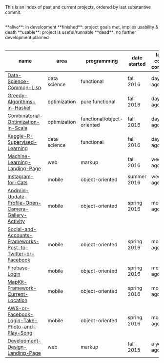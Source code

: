 This is an index of past and current projects, ordered by last substantive commit.

<br>
**alive**: in development  
**finished**: project goals met, implies usability & death  
**usable**: project is useful/runnable  
**dead**: no further development planned
<br><br>

| name | area | programming | date started | last code commit | status | 
| ---- | --------- | ---- | ----------------------- | ---- |---- |
| [Data-Science-Common-Lisp](https://github.com/samputnam/Data-Science-R) | data science | functional | fall 2016 | days ago | alive |
| [Greedy-Algorithms-in-Haskell](https://github.com/samputnam/Greedy-Algorithms-in-Haskell) | optimization | pure functional | fall 2016 | days ago | alive |
|[Combinatorial-Optimization-in-Scala](https://github.com/samputnam/Combinatorial-Optimization-in-Scala) | optimization | functional/object-oriented | fall 2016 | days ago | alive |
| [Kaggle-R-Supervised-Learning](https://github.com/samputnam/Kaggle-R-Supervised-Learning) | data science | functional | fall 2016 | days ago | alive |
| [Machine-Learning-Landing-Page](https://github.com/samputnam/Machine-Learning-Lander) | web | markup | fall 2016 | weeks ago | finished |
| [Instagram-for-Cats](https://github.com/samputnam/Instagram-for-Cats) | mobile | object-oriented | summer 2016 | weeks ago | finished |
| [Android-Update-Profile-Open-Camera-Gallery-Activity](https://github.com/samputnam/Android-Update-Profile-Open-Camera-Gallery-Activity) | mobile | object-oriented | spring 2016 | months ago| dead |
| [Social-and-Accounts-Frameworks-Post-to-Twitter-or-Facebook](https://github.com/samputnam/Social-and-Accounts-Frameworks-Post-to-Twitter-or-Facebook) | mobile | object-oriented | spring 2016 | months ago | usable |
| [Firebase-Login](https://github.com/samputnam/Firebase-Login) | mobile | object-oriented | spring 2016 | months ago | dead |
| [MapKit-Framework-Current-Location](https://github.com/Dartmouth-entrepreneurial-network/MapKit-Current-Location) | mobile | object-oriented | spring 2016 | months ago | usable |
| [AWS-or-Facebook-Login-Take-Photo-and-Play-Song](https://github.com/Dartmouth-entrepreneurial-network/AWS-or-Facebook-Login-Take-Photo-and-Play-Song) | mobile | object-oriented | spring 2016 | months ago | dead |
| [Development-Design-Landing-Page](https://github.com/samputnam/Development-Design-Lander) | web | markup | fall 2015 | a year ago | finished |


